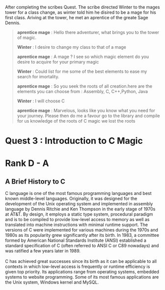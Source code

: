 After completing the scribes Quest. The scribe directed Winter to the mages tower for a class change,
as winter told him he disired to be a mage for his first class. Ariving at the tower, he met an aprentice of the greate Sage Dennis.
> **aprentice mage** : Hello there adventurer, what brings you to the tower of magic.
> 
> **Winter** : I desire to change my class to that of a mage
> 
> **aprentice mage** : A mage ? I see so which magic element do you desire to acquire for your primary magic
> 
> **Winter** : Could list for me some of the best elements to ease my search for imortality.
> 
> **aprentice mage** : So you seek the roots of all creation.here are the elements you can choose from : Assembly, C, C++,Python, Java
> 
> **Winter** : I will choose C
> 
> **aprentice mage** : Marvelous, looks like you know what you need for your journey. Please then do me a favour go to the library and compile for us knowledge of the roots 
 of C magic we lost the roots   

# Quest 3 : Introduction to C Magic
# Rank D - A
## A Brief History to C
C language is one of the most famous programming languages and best known
middle-level languages.
Originally, it was designed for the development of the Unix operating system and
implemented in assembly language by Dennis Ritchie and Ken Thompson in the
early stage of 1970s at AT&T. By design, it employs a static type system, procedural
paradigm and is to be compiled to provide low-level access to memory as well as
translated into machine instructions with minimal runtime support.
The versions of C were implemented for various machines during the 1970s and
1980s as its popularity grew significantly after its birth. In 1983, a committee formed
by American National Standards Institute (ANSI) established a standard
specification of C (often referred to ANSI C or C89 nowadays) and was ratified a few
years later in 1989.<br><br>
C has achieved great successes since its birth as it can be applicable to all contexts
in which low-level access is frequently or runtime efficiency is given top priority. Its
applications range from operating systems, embedded systems to website
programming. Some of its most famous applications are the Unix system, Windows
kernel and MySQL.
